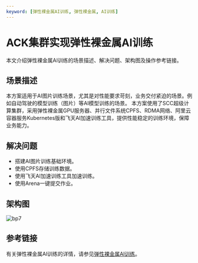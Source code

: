 ```yaml
---
keyword: [弹性裸金属AI训练, 弹性裸金属, AI训练]
---
```


# ACK集群实现弹性裸金属AI训练

本文介绍弹性裸金属AI训练的场景描述、解决问题、架构图及操作参考链接。

## 场景描述

本方案适用于AI图片训练场景，尤其是对性能要求苛刻，业务交付紧迫的场景。例如自动驾驶的模型训练（图片）等AI模型训练的场景。 本方案使用了SCC超级计算集群，采用弹性裸金属GPU服务器、并行文件系统CPFS、RDMA网络、阿里云容器服务Kubernetes版和飞天AI加速训练工具，提供性能稳定的训练环境，保障业务能力。

## 解决问题

-   搭建AI图片训练基础环境。
-   使用CPFS存储训练数据。
-   使用飞天AI加速训练工具加速训练。
-   使用Arena一键提交作业。

## 架构图

![bp7](https://static-aliyun-doc.oss-accelerate.aliyuncs.com/assets/img/zh-CN/0633542261/p279025.png)

## 参考链接

有关弹性裸金属AI训练的详情，请参见[弹性裸金属AI训练](https://bp.aliyun.com/detail/53)。


